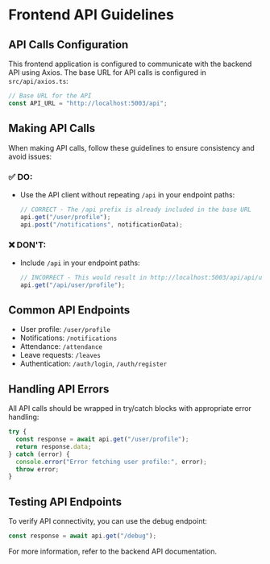 # Frontend API Guidelines

## API Calls Configuration

This frontend application is configured to communicate with the backend API using Axios. The base URL for API calls is configured in `src/api/axios.ts`:

```typescript
// Base URL for the API
const API_URL = "http://localhost:5003/api";
```

## Making API Calls

When making API calls, follow these guidelines to ensure consistency and avoid issues:

### ✅ DO:

- Use the API client without repeating `/api` in your endpoint paths:
  ```typescript
  // CORRECT - The /api prefix is already included in the base URL
  api.get("/user/profile");
  api.post("/notifications", notificationData);
  ```

### ❌ DON'T:

- Include `/api` in your endpoint paths:
  ```typescript
  // INCORRECT - This would result in http://localhost:5003/api/api/user/profile
  api.get("/api/user/profile");
  ```

## Common API Endpoints

- User profile: `/user/profile`
- Notifications: `/notifications`
- Attendance: `/attendance`
- Leave requests: `/leaves`
- Authentication: `/auth/login`, `/auth/register`

## Handling API Errors

All API calls should be wrapped in try/catch blocks with appropriate error handling:

```typescript
try {
  const response = await api.get("/user/profile");
  return response.data;
} catch (error) {
  console.error("Error fetching user profile:", error);
  throw error;
}
```

## Testing API Endpoints

To verify API connectivity, you can use the debug endpoint:

```typescript
const response = await api.get("/debug");
```

For more information, refer to the backend API documentation.
